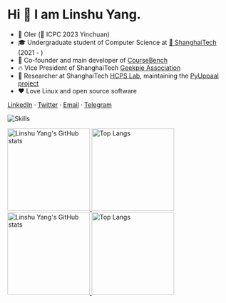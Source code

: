 # Hi 👋 I am Linshu Yang.

* 🎈 OIer (🥈 ICPC 2023 Yinchuan)
* 🎓 Undergraduate student of Computer Science at [🏫 ShanghaiTech](https://www.shanghaitech.edu.cn/) (2021 - )
* 🌱 Co-founder and main developer of [CourseBench](https://coursebench.geekpie.club)
* 🔥 Vice President of ShanghaiTech [Geekpie Association](https://www.geekpie.club)
* 🌟 Researcher at ShanghaiTech [HCPS Lab](https://faculty.sist.shanghaitech.edu.cn/faculty/jiangzhh/team/), maintaining the [PyUppaal project](https://github.com/Jack0Chan/pyuppaal/)
* ❤️ Love Linux and open source software

[LinkedIn](https://www.linkedin.com/in/linshu-yang-3398a425a/) · [Twitter](https://twitter.com/yanglinshu) · [Email](mailto:nicolasvandarkholme@outlook.com) · [Telegram](https://t.me/Faaris_Mohammed)

![Skills](https://skillicons.dev/icons?i=cloudflare,kubernetes,github,c,cpp,rust,html,js,ts,css,sass,py,go,matlab,bash,md,regex,docker,git,mongodb,postgres,sqlite,redis,linux,nginx,blender,pytorch,django,fastapi,prisma,vscode,vercel,nodejs,nestjs,d3,electron,tailwind,webpack,vite,react,svelte,vue,nuxtjs,wasm)

<a href="https://github-readme-stats-one-bice.vercel.app/api?username=yanglinshu&show_icons=true&include_all_commits=true&role=OWNER,ORGANIZATION_MEMBER&count_private=true#gh-light-mode-only" target="_blank">
  <img src="https://github-readme-stats-one-bice.vercel.app/api?username=yanglinshu&show_icons=true&include_all_commits=true&role=OWNER,ORGANIZATION_MEMBER&count_private=true#gh-light-mode-only" alt="Linshu Yang's GitHub stats" height="185px">
</a>
<a href="https://github-readme-stats-one-bice.vercel.app/api/top-langs/?username=yanglinshu&theme=transparent&layout=compact&langs_count=8&hide=html,css&include_all_commits=true&role=OWNER,ORGANIZATION_MEMBER&include_orgs=true#gh-light-mode-only">
  <img src="https://github-readme-stats-one-bice.vercel.app/api/top-langs/?username=yanglinshu&theme=transparent&layout=compact&langs_count=8&hide=html,css&include_all_commits=true&role=OWNER,ORGANIZATION_MEMBER&include_orgs=true#gh-light-mode-only" alt="Top Langs" height="185px">
</a>

<a href="https://github-readme-stats-one-bice.vercel.app/api?username=yanglinshu&theme=transparent&show_icons=true&include_all_commits=true&role=OWNER,ORGANIZATION_MEMBER&count_private=true#gh-dark-mode-only" target="_blank">
  <img src="https://github-readme-stats-one-bice.vercel.app/api?username=yanglinshu&theme=transparent&show_icons=true&include_all_commits=true&role=OWNER,ORGANIZATION_MEMBER&count_private=true#gh-dark-mode-only" alt="Linshu Yang's GitHub stats" height="185px">
</a>
<a href="https://github-readme-stats-one-bice.vercel.app/api/top-langs/?username=yanglinshu&theme=transparent&layout=compact&langs_count=8&hide=html,css&include_all_commits=true&role=OWNER,ORGANIZATION_MEMBER&include_orgs=true#gh-dark-mode-only">
  <img src="https://github-readme-stats-one-bice.vercel.app/api/top-langs/?username=yanglinshu&theme=transparent&layout=compact&langs_count=8&hide=html,css&include_all_commits=true&role=OWNER,ORGANIZATION_MEMBER&include_orgs=true#gh-dark-mode-only" alt="Top Langs" height="185px">
</a>
